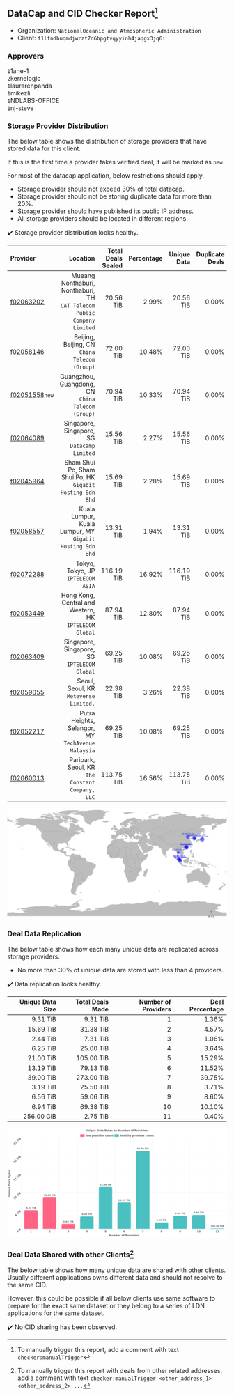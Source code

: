 ## DataCap and CID Checker Report[^1]
 - Organization: `NationalOceanic and Atmospheric Administration`
 - Client: `f1lfndbuqmdjwrzt7d6bpgtvqyyinh4jaqgx3jq6i`
### Approvers
`1`1ane-1<br/>`2`kernelogic<br/>`1`laurarenpanda<br/>`1`mikezli<br/>`1`NDLABS-OFFICE<br/>`1`nj-steve

### Storage Provider Distribution
The below table shows the distribution of storage providers that have stored data for this client.

If this is the first time a provider takes verified deal, it will be marked as `new`.

For most of the datacap application, below restrictions should apply.
 - Storage provider should not exceed 30% of total datacap.
 - Storage provider should not be storing duplicate data for more than 20%.
 - Storage provider should have published its public IP address.
 - All storage providers should be located in different regions.

✔️ Storage provider distribution looks healthy.

| Provider                                                    |                                                                   Location | Total Deals Sealed | Percentage | Unique Data | Duplicate Deals |
| :---------------------------------------------------------- | -------------------------------------------------------------------------: | -----------------: | ---------: | ----------: | --------------: |
| [f02063202](https://filfox.info/en/address/f02063202)       | Mueang Nonthaburi, Nonthaburi, TH<br/>`CAT Telecom Public Company Limited` |          20.56 TiB |      2.99% |   20.56 TiB |           0.00% |
| [f02058146](https://filfox.info/en/address/f02058146)       |                           Beijing, Beijing, CN<br/>`China Telecom (Group)` |          72.00 TiB |     10.48% |   72.00 TiB |           0.00% |
| [f02051558](https://filfox.info/en/address/f02051558)`new`  |                       Guangzhou, Guangdong, CN<br/>`China Telecom (Group)` |          70.94 TiB |     10.33% |   70.94 TiB |           0.00% |
| [f02064089](https://filfox.info/en/address/f02064089)       |                            Singapore, Singapore, SG<br/>`Datacamp Limited` |          15.56 TiB |      2.27% |   15.56 TiB |           0.00% |
| [f02045964](https://filfox.info/en/address/f02045964)       |               Sham Shui Po, Sham Shui Po, HK<br/>`Gigabit Hosting Sdn Bhd` |          15.69 TiB |      2.28% |   15.69 TiB |           0.00% |
| [f02058557](https://filfox.info/en/address/f02058557)       |               Kuala Lumpur, Kuala Lumpur, MY<br/>`Gigabit Hosting Sdn Bhd` |          13.31 TiB |      1.94% |   13.31 TiB |           0.00% |
| [f02072288](https://filfox.info/en/address/f02072288)       |                                      Tokyo, Tokyo, JP<br/>`IPTELECOM ASIA` |         116.19 TiB |     16.92% |  116.19 TiB |           0.00% |
| [f02053449](https://filfox.info/en/address/f02053449)       |                  Hong Kong, Central and Western, HK<br/>`IPTELECOM Global` |          87.94 TiB |     12.80% |   87.94 TiB |           0.00% |
| [f02063409](https://filfox.info/en/address/f02063409)       |                            Singapore, Singapore, SG<br/>`IPTELECOM Global` |          69.25 TiB |     10.08% |   69.25 TiB |           0.00% |
| [f02059055](https://filfox.info/en/address/f02059055)       |                                  Seoul, Seoul, KR<br/>`Meteverse Limited.` |          22.38 TiB |      3.26% |   22.38 TiB |           0.00% |
| [f02052217](https://filfox.info/en/address/f02052217)       |                      Putra Heights, Selangor, MY<br/>`TechAvenue Malaysia` |          69.25 TiB |     10.08% |   69.25 TiB |           0.00% |
| [f02060013](https://filfox.info/en/address/f02060013)       |                        Paripark, Seoul, KR<br/>`The Constant Company, LLC` |         113.75 TiB |     16.56% |  113.75 TiB |           0.00% |

<img src="https://raw.githubusercontent.com/data-preservation-programs/filplus-checker-assets/main/filecoin-project/filecoin-plus-large-datasets/issues/1877/1687681540048.png"/>

### Deal Data Replication
The below table shows how each many unique data are replicated across storage providers.

- No more than 30% of unique data are stored with less than 4 providers.

✔️ Data replication looks healthy.

| Unique Data Size | Total Deals Made | Number of Providers | Deal Percentage |
| ---------------: | ---------------: | ------------------: | --------------: |
|         9.31 TiB |         9.31 TiB |                   1 |           1.36% |
|        15.69 TiB |        31.38 TiB |                   2 |           4.57% |
|         2.44 TiB |         7.31 TiB |                   3 |           1.06% |
|         6.25 TiB |        25.00 TiB |                   4 |           3.64% |
|        21.00 TiB |       105.00 TiB |                   5 |          15.29% |
|        13.19 TiB |        79.13 TiB |                   6 |          11.52% |
|        39.00 TiB |       273.00 TiB |                   7 |          39.75% |
|         3.19 TiB |        25.50 TiB |                   8 |           3.71% |
|         6.56 TiB |        59.06 TiB |                   9 |           8.60% |
|         6.94 TiB |        69.38 TiB |                  10 |          10.10% |
|       256.00 GiB |         2.75 TiB |                  11 |           0.40% |

<img src="https://raw.githubusercontent.com/data-preservation-programs/filplus-checker-assets/main/filecoin-project/filecoin-plus-large-datasets/issues/1877/1687681540848.png"/>

### Deal Data Shared with other Clients[^3]
The below table shows how many unique data are shared with other clients.
Usually different applications owns different data and should not resolve to the same CID.

However, this could be possible if all below clients use same software to prepare for the exact same dataset or they belong to a series of LDN applications for the same dataset.

✔️ No CID sharing has been observed.

[^1]: To manually trigger this report, add a comment with text `checker:manualTrigger`

[^2]: Deals from those addresses are combined into this report as they are specified with `checker:manualTrigger`

[^3]: To manually trigger this report with deals from other related addresses, add a comment with text `checker:manualTrigger <other_address_1> <other_address_2> ...`
